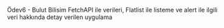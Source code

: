 Ödev6 - Bulut Bilisim FetchAPI ile verileri, Flatlist ile listeme ve alert ile ilgili veri hakkında detay verilen uygulama


